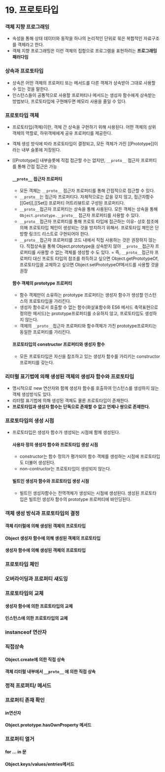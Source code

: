 # 19. 프로토타입
### 객체 지향 프로그래밍
- 속성을 통해 상태 데이터와 동작을 하나의 논리적인 단위로 묶은 복합적인 자료구조를 객체라고 한다.
- 객체 지향 프로그래밍은 이런 객체의 집합으로 프로그램을 표현하려는 **프로그래밍 패러다임**

### 상속과 프로토타입
- 상속은 어떤 객체의 프로퍼티 또는 메서드를 다른 객체가 상속받아 그대로 사용할 수 있는 것을 말한다.
- 인스턴스들이 공통적으로 사용할 프로퍼티나 메서드는 생성자 함수에게 상속받는 방법보다, 프로토타입에 구현해두면 메모리 사용을 줄일 수 있다.

### 프로토타입 객체
- 프로토타입(객체)이란, 객체 간 상속을 구현하기 위해 사용된다. 어떤 객체의 상위 객체의 역할로, 하위객체에게 공유 프로퍼티를 제공한다.
- 객체 생성 방식에 따라 프로토타입이 결정되고, 모든 객체가 가진 [[Prototype]]이라는 내부 슬롯에 저장된다.
- [[Prototype]] 내부슬롯에 직접 접근할 수는 없지만, ```__proto__``` 접근자 프로퍼티를 통해 간접 접근은 가능
  
  #### ```__proto__``` 접근자 프로퍼티
  - 모든 객체는 ```__proto__``` 접근자 프로퍼티를 통해 간접적으로 접근할 수 있다.
  - ```__proto__```는 접근자 프로퍼티다. 자체적으로는 값을 갖지 않고, 접근자함수 [[Get]],[[Set]] 프로퍼티 어트리뷰트로 구성된 프로퍼티다.
  - ```__proto__```접근자 프로퍼티는 상속을 통해 사용된다. 모든 객체는 상속을 통해 ```Object.prototype.__proto__``` 접근자 프로퍼티를 사용할 수 있다.
  - ```__proto__```접근자 프로퍼티를 통해 프로토 타입에 접근하는 이유- 상호 참조에 의해 프로토타입 체인이 생성되는 것을 방지하기 위해서. 프로토타입 체인은 단방향 링크드 리스트로 구현되어야 한다.
  - ```__proto__```접근자 프로퍼티를 코드 내에서 직접 사용하는 것은 권장하지 않는다. 직접상속을 통해 Object.prototype을 상속받지 않아 ```__proto__```접근자 프로퍼티를 사용할 수 없는 객체를 생성할 수 도 있다.
    = 즉, ```__proto__```접근자 프로퍼티 대신 프로토 타입의 참조를 취득하고 싶으면 Object.getPrototypeOf, 프로토타입을 교체하고 싶으면 Object.setPrototypeOf메서드를 사용할 것을 권장
    
  #### 함수 객체의 prototype 프로퍼티
  - 함수 객체만이 소유하는 prototype 프로퍼티는 생성자 함수가 생성할 인스턴스의 프로토타입을 가리킨다.
  - 생성자 함수로서 호출할 수 없는 함수(화살표함수와 ES6 메서드 축약표현으로 정의한 메서드)는 prototype프로퍼티를 소유하지 않고, 프로토타입도 생성하지 않는다.
  - 객체의 ```__proto__```접근자 프로퍼티와 함수객체가 가진 prototype프로퍼티는 동일한 프로퍼티를 가리킨다.
    
  #### 프로토타입의 constructor 프로퍼티와 생성자 함수
  - 모든 프로토타입은 자신을 참조하고 있는 생성자 함수를 가리키는 constructor 프로퍼티를 갖는다.
    
### 리터럴 표기법에 의해 생성된 객체의 생성자 함수와 프로토타입
- 명시적으로 new 연산자와 함께 생성자 함수를 호출하여 인스턴스를 생성하지 않는 객체 생성방식도 있다.
- 리터럴 표기법에 의해 생성된 객체도 물론 프로토타입이 존재한다.
- **프로토타입과 생성자 함수는 단독으로 존재할 수 없고 언제나 쌍으로 존재한다.**

### 프로토타입의 생성 시점
- 프로토타입은 생성자 함수가 생성되는 시점에 함께 생성된다.
  #### 사용자 정의 생성자 함수와 프로토타입 생성 시점
  - constructor는 함수 정의가 평가되어 함수 객체를 생성하는 시점에 프로토타입도 더불어 생성된다.
  - non-contructor는 프로토타입이 생성되지 않는다.
  #### 빌트인 생성자 함수와 프로토타입 생성 시점
  - 빌트인 생성자함수는 전역객체가 생성되는 시점에 생성된다. 생성된 프로토타입은 빌트인 생성자 함수의 prototype 프로퍼티에 바인딩된다.

### 객체 생성 방식과 프로토타입의 결정
 #### 객체 리터럴에 의해 생성된 객체의 프로토타입
 #### Object 생성자 함수에 의해 생성된 객체의 프로토타입
 #### 생성자 함수에 의해 생성된 객체의 프로토타입

### 프로토타입 체인

### 오버라이딩과 프로퍼티 섀도잉

### 프로토타입의 교체
  #### 생성자 함수에 의한 프로토타입의 교체
  #### 인스턴스에 의한 프로토타입의 교체

### instanceof 연산자

### 직접상속
  #### Object.create에 의한 직접 상속
  #### 객체 리터럴 내부에서 ```__proto__``` 에 의한 직접 상속

### 정적 프로퍼티/ 메서드

### 프로퍼티 존재 확인
  #### in연산자
  #### Object.prototype.hasOwnProperty 메서드

### 프로퍼티 열거
  #### for ... in 문
  #### Object.keys/values/entries메서드
